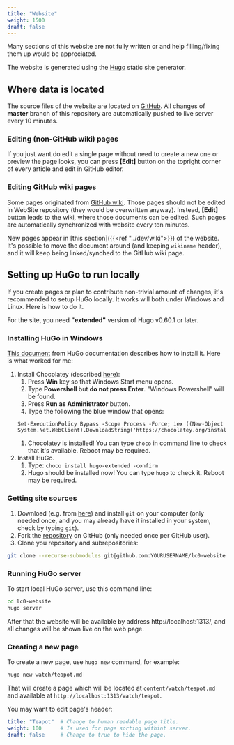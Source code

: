 ```yaml
---
title: "Website"
weight: 1500
draft: false
---
```


Many sections of this website are not fully written or and help filling/fixing them up would be appreciated.

The website is generated using the [Hugo](https://gohugo.io) static site generator.


## Where data is located

The source files of the website are located on [GitHub](https://github.com/LeelaChessZero/lc0-website/blob/master/content/). All changes of **master** branch of this repository are automatically pushed to live server every 10 minutes.

### Editing (non-GitHub wiki) pages

If you just want do edit a single page without need to create a new one or preview the page looks, you can press **[Edit]** button on the topright corner of every article and edit in GitHub editor.

### Editing GitHub wiki pages

Some pages originated from [GitHub wiki](https://github.com/LeelaChessZero/lc0/wiki). Those pages should not be edited in WebSite repository (they would be overwritten anyway). Instead, **[Edit]** button leads to the wiki, where those documents can be edited. Such pages are automatically synchronized with website every ten minutes.

New pages appear in [this section]({{<ref "../dev/wiki">}}) of the website. It's possible to move the document around (and keeping `wikiname` header), and it will keep being linked/synched to the GitHub wiki page.

## Setting up HuGo to run locally

If you create pages or plan to contribute non-trivial amount of changes, it's recommended to setup HuGo locally. It works will both under Windows and Linux. Here is how to do it.

For the site, you need **"extended"** version of Hugo v0.60.1 or later.

### Installing HuGo in Windows

[This document](https://gohugo.io/getting-started/installing/) from HuGo documentation describes how to install it. Here is what worked for me:

1. Install Chocolatey (described [here](https://chocolatey.org/install)):
    1. Press **Win** key so that Windows Start menu opens.
    1. Type **Powershell** but **do not press Enter**. "Windows Powershell" will be found.
    1. Press **Run as Administrator** button.
    1. Type the following the blue window that opens:
    ```
    Set-ExecutionPolicy Bypass -Scope Process -Force; iex ((New-Object System.Net.WebClient).DownloadString('https://chocolatey.org/install.ps1'))
    ```
    1. Chocolatey is installed! You can type `choco` in command line to check that it's available. Reboot may be required.
1. Install HuGo.
    1. Type:  `choco install hugo-extended -confirm`
    1. Hugo should be installed now! You can type `hugo` to check it. Reboot may be required.

### Getting site sources

1. Download (e.g. from [here](https://git-scm.com/download/win)) and install `git` on your computer (only needed once, and you may already have it installed in your system, check by typing `git`).
1. Fork the [repository](https://github.com/LeelaChessZero/lc0-website) on GitHub (only needed once per GitHub user).
1. Clone you repository and subrepositories:  
```bash
git clone --recurse-submodules git@github.com:YOURUSERNAME/lc0-website.git
```

### Running HuGo server

To start local HuGo server, use this command line:
```bash
cd lc0-website
hugo server
```

After that the website will be available by address http://localhost:1313/, and all changes will be shown live on the web page.

### Creating a new page

To create a new page, use `hugo new` command, for example:  
```bash
hugo new watch/teapot.md
```
That will create a page which will be located at `content/watch/teapot.md` and available at `http://localhost:1313/watch/teapot`.

You may want to edit page's header:
```yaml
title: "Teapot"  # Change to human readable page title.
weight: 100      # Is used for page sorting withint server.
draft: false     # Change to true to hide the page.
```